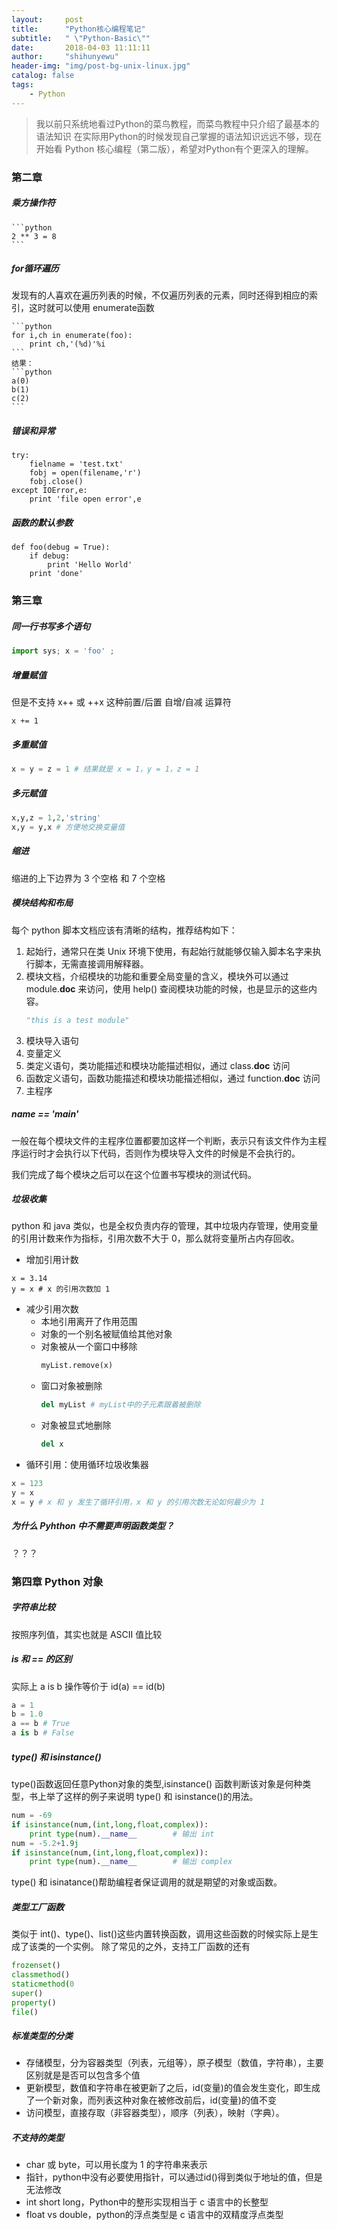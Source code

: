 ```yaml
---
layout:     post
title:      "Python核心编程笔记"
subtitle:   " \"Python-Basic\""
date:       2018-04-03 11:11:11
author:     "shihunyewu"
header-img: "img/post-bg-unix-linux.jpg"
catalog: false
tags:
    - Python
---
```


> 我以前只系统地看过Python的菜鸟教程，而菜鸟教程中只介绍了最基本的语法知识
> 在实际用Python的时候发现自己掌握的语法知识远远不够，现在开始看 Python 核心编程（第二版），希望对Python有个更深入的理解。

### 第二章

##### 乘方操作符
	```python
	2 ** 3 = 8
	```
##### for循环遍历  

发现有的人喜欢在遍历列表的时候，不仅遍历列表的元素，同时还得到相应的索引，这时就可以使用 enumerate函数

	```python
	for i,ch in enumerate(foo):
		print ch,'(%d)'%i
	```
	结果：
	```python
	a(0)
	b(1)
	c(2)
	```
##### 错误和异常

```
try:
	fielname = 'test.txt'
	fobj = open(filename,'r')
	fobj.close()
except IOError,e:
	print 'file open error',e
```

##### 函数的默认参数

```
def foo(debug = True):
	if debug:
		print 'Hello World'
	print 'done'
```

### 第三章

##### 同一行书写多个语句

```python
import sys; x = 'foo' ;
```

##### 增量赋值

但是不支持 x++ 或 ++x 这种前置/后置 自增/自减 运算符

```
x += 1
```

##### 多重赋值

```python
x = y = z = 1 # 结果就是 x = 1，y = 1，z = 1
```

##### 多元赋值

```python
x,y,z = 1,2,'string'
x,y = y,x # 方便地交换变量值
```

##### 缩进

缩进的上下边界为 3 个空格 和 7 个空格

##### 模块结构和布局

每个 python 脚本文档应该有清晰的结构，推荐结构如下：
1. 起始行，通常只在类 Unix 环境下使用，有起始行就能够仅输入脚本名字来执行脚本，无需直接调用解释器。
2. 模块文档，介绍模块的功能和重要全局变量的含义，模块外可以通过 module.__doc__ 来访问，使用 help() 查阅模块功能的时候，也是显示的这些内容。
	```python
	"this is a test module"
	```
3. 模块导入语句
4. 变量定义
5. 类定义语句，类功能描述和模块功能描述相似，通过 class.__doc__ 访问
6. 函数定义语句，函数功能描述和模块功能描述相似，通过 function.__doc__ 访问
7. 主程序

##### __name__ == '__main__'

一般在每个模块文件的主程序位置都要加这样一个判断，表示只有该文件作为主程序运行时才会执行以下代码，否则作为模块导入文件的时候是不会执行的。

我们完成了每个模块之后可以在这个位置书写模块的测试代码。

##### 垃圾收集

python 和 java 类似，也是全权负责内存的管理，其中垃圾内存管理，使用变量的引用计数来作为指标，引用次数不大于 0，那么就将变量所占内存回收。
* 增加引用计数
```
x = 3.14
y = x # x 的引用次数加 1
```
* 减少引用次数
	* 本地引用离开了作用范围
	* 对象的一个别名被赋值给其他对象
	* 对象被从一个窗口中移除  
		```python
		myList.remove(x)
		```
	* 窗口对象被删除
		```python
		del myList # myList中的子元素跟着被删除
		```
	* 对象被显式地删除  
		```python
		del x
		```
* 循环引用：使用循环垃圾收集器

```python
x = 123
y = x
x = y # x 和 y 发生了循环引用，x 和 y 的引用次数无论如何最少为 1
```

##### 为什么 Pyhthon 中不需要声明函数类型？

？？？


### 第四章 Python 对象

##### 字符串比较

按照序列值，其实也就是 ASCII 值比较

##### is 和 == 的区别

实际上 a is b 操作等价于 id(a) == id(b)
```python
a = 1
b = 1.0 
a == b # True
a is b # False
```

##### type() 和 isinstance()

type()函数返回任意Python对象的类型,isinstance() 函数判断该对象是何种类型，书上举了这样的例子来说明 type() 和 isinstance()的用法。

```python
num = -69
if isinstance(num,(int,long,float,complex)):
	print type(num).__name__		# 输出 int
num = -5.2+1.9j
if isinstance(num,(int,long,float,complex)):
	print type(num).__name__		# 输出 complex
```
type() 和 isinatance()帮助编程者保证调用的就是期望的对象或函数。

##### 类型工厂函数

类似于 int()、type()、list()这些内置转换函数，调用这些函数的时候实际上是生成了该类的一个实例。
除了常见的之外，支持工厂函数的还有
```python
frozenset()
classmethod()
staticmethod(0
super()
property()
file()
```

##### 标准类型的分类

* 存储模型，分为容器类型（列表，元组等），原子模型（数值，字符串），主要区别就是是否可以包含多个值
* 更新模型，数值和字符串在被更新了之后，id(变量)的值会发生变化，即生成了一个新对象，而列表这种对象在被修改前后，id(变量)的值不变
* 访问模型，直接存取（非容器类型），顺序（列表），映射（字典）。

##### 不支持的类型

* char 或 byte，可以用长度为 1 的字符串来表示
* 指针，python中没有必要使用指针，可以通过id()得到类似于地址的值，但是无法修改
* int short long，Python中的整形实现相当于 c 语言中的长整型
* float vs double，python的浮点类型是 c 语言中的双精度浮点类型

